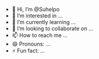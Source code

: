 - 👋 Hi, I’m @Suhelpo
- 👀 I’m interested in ...
- 🌱 I’m currently learning ...
- 💞️ I’m looking to collaborate on ...
- 📫 How to reach me ...
- 😄 Pronouns: ...
- ⚡ Fun fact: ...

<!---
Suhelpo/Suhelpo is a ✨ special ✨ repository because its `README.md` (this file) appears on your GitHub profile.
You can click the Preview link to take a look at your changes.
--->
